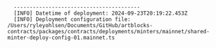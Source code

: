 
      ----------------------------------------
      [INFO] Datetime of deployment: 2024-09-23T20:19:22.453Z
      [INFO] Deployment configuration file: /Users/ryleyohlsen/Documents/GitHub/artblocks-contracts/packages/contracts/deployments/minters/mainnet/shared-minter-deploy-config-01.mainnet.ts

    
